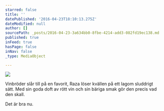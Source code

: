 ```yaml
---
starred: false
title: ''
datePublished: '2016-04-23T18:10:13.275Z'
dateModified: null
author: []
sourcePath: _posts/2016-04-23-3a634bb0-8fbe-4214-add3-082fd19ec138.md
published: true
inFeed: true
hasPage: false
inNav: false
_type: MediaObject

---
```

![](https://the-grid-user-content.s3-us-west-2.amazonaws.com/56ce6c53-7e13-452a-b199-51deb900e57e.jpg)

Vinbröder slår till på en favorit, Raza löser kvällen på ett lagom sluddrigt sätt. Med sin goda doft av rött vin och sin bäriga smak gör den precis vad den skall.

Det är bra nu.